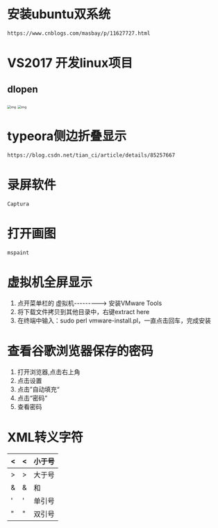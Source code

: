 # 安装ubuntu双系统

```
https://www.cnblogs.com/masbay/p/11627727.html
```

# VS2017 开发linux项目

## dlopen

<img src="E:\mygithub\markdown_note\images\1550546129_560350.png" alt="img" style="zoom:50%;" />

<img src="E:\mygithub\markdown_note\images\1550546129_911639.png" alt="img" style="zoom:50%;" />

# typeora侧边折叠显示

```
https://blog.csdn.net/tian_ci/article/details/85257667
```

# 录屏软件

```
Captura
```

# 打开画图

```
mspaint
```



# 虚拟机全屏显示

1. 点开菜单栏的 虚拟机---------> 安装VMware Tools
2. 将下载文件拷贝到其他目录中，右键extract here
3. 在终端中输入：sudo perl vmware-install.pl，一直点击回车，完成安装



# 查看谷歌浏览器保存的密码

1. 打开浏览器,点击右上角
2. 点击设置
3. 点击”自动填充“
4. 点击“密码”
5. 查看密码

# XML转义字符

| &lt;   | <    | 小于号 |
| ------ | ---- | ------ |
| &gt;   | >    | 大于号 |
| &amp;  | &    | 和     |
| &apos; | '    | 单引号 |
| &quot; | "    | 双引号 |

